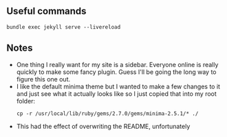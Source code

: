 ## Useful commands
`bundle exec jekyll serve --livereload`

## Notes
* One thing I really want for my site is a sidebar. Everyone online is really quickly to make some fancy plugin. Guess I'll be going the long way to figure this one out. 
* I like the default minima theme but I wanted to make a few changes to it and just see what it actually looks like so I just copied that into my root folder: 
    ```
    cp -r /usr/local/lib/ruby/gems/2.7.0/gems/minima-2.5.1/* ./
    ```
* This had the effect of overwriting the README, unfortunately